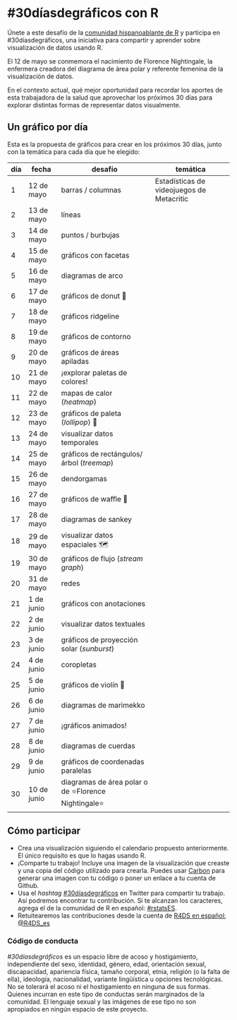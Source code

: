 # #30díasdegráficos con R

Únete a este desafío de la [comunidad hispanoablante de R](https://github.com/cienciadedatos) y participa en #30díasdegráficos, una iniciativa para compartir y aprender sobre visualización de datos usando R.

El 12 de mayo se conmemora el nacimiento de Florence Nightingale, la enfermera creadora del diagrama de área polar y referente femenina de la visualización de datos.

En el contexto actual, qué mejor oportunidad para recordar los aportes de esta trabajadora de la salud que aprovechar los próximos 30 días para explorar distintas formas de representar datos visualmente.

## Un gráfico por día
Esta es la propuesta de gráficos para crear en los próximos 30 días, junto con la temática para cada día que he elegido:

| día | fecha | desafío | temática |
|-----|-------|---------|----------|
| 1 | 12 de mayo | barras / columnas | Estadísticas de videojuegos de Metacritic
| 2 | 13 de mayo | líneas |
| 3 | 14 de mayo | puntos / burbujas |
| 4 | 15 de mayo | gráficos con facetas |
| 5 | 16 de mayo | diagramas de arco |
| 6 | 17 de mayo | gráficos de donut :doughnut: |
| 7 | 18 de mayo | gráficos ridgeline |
| 8 | 19 de mayo | gráficos de contorno |
| 9 | 20 de mayo | gráficos de áreas apiladas |
| 10 | 21 de mayo | ¡explorar paletas de colores! |
| 11 | 22 de mayo | mapas de calor (_heatmap_) |
| 12 | 23 de mayo | gráficos de paleta (_lollipop_) :lollipop: |
| 13 | 24 de mayo | visualizar datos temporales |
| 14 | 25 de mayo | gráficos de rectángulos/árbol (_treemap_) |
| 15 | 26 de mayo | dendorgamas |
| 16 | 27 de mayo | gráficos de waffle :waffle: |
| 17 | 28 de mayo | diagramas de sankey |
| 18 | 29 de mayo | visualizar datos espaciales :world_map: |
| 19 | 30 de mayo | gráficos de flujo (_stream graph_) |
| 20 | 31 de mayo | redes |
| 21 | 1 de junio | gráficos con anotaciones |
| 22 | 2 de junio | visualizar datos textuales |
| 23 | 3 de junio | gráficos de proyección solar (_sunburst_) |
| 24 | 4 de junio | coropletas |
| 25 | 5 de junio | gráficos de violín :violin: |
| 26 | 6 de junio | diagramas de marimekko |
| 27 | 7 de junio | ¡gráficos animados! |
| 28 | 8 de junio | diagramas de cuerdas |
| 29 | 9 de junio | gráficos de coordenadas paralelas |
| 30 | 10 de junio | diagramas de área polar o de :star:Florence Nightingale:star: |


## Cómo participar
* Crea una visualización siguiendo el calendario propuesto anteriormente. El único requisito es que lo hagas usando R.   
* ¡Comparte tu trabajo! Incluye una imagen de la visualización que creaste y una copia del código utilizado para crearla. Puedes usar [Carbon]((https://carbon.now.sh/)) para generar una imagen con tu código o poner un enlace a tu cuenta de Github.
* Usa el _hashtag_ [#30díasdegráficos](https://twitter.com/search?q=%2330diasdegraficos) en Twitter para compartir tu trabajo. Así podremos encontrar tu contribución. Si te alcanzan los caracteres, agrega el de la comunidad de R en español: [#rstatsES](https://twitter.com/search?q=%23rstatsES).
* Retuitearemos las contribuciones desde la cuenta de [R4DS en español: @R4DS_es](https://twitter.com/r4ds)

### Código de conducta
_#30díasdegráficos_ es un espacio libre de acoso y hostigamiento, independiente del sexo, identidad, género, edad, orientación sexual, discapacidad, apariencia física, tamaño corporal, etnia, religión (o la falta de ella), ideología, nacionalidad, variante lingüística u opciones tecnológicas. No se tolerará el acoso ni el hostigamiento en ninguna de sus formas. Quienes incurran en este tipo de conductas serán marginados de la comunidad. El lenguaje sexual y las imágenes de ese tipo no son apropiados en ningún espacio de este proyecto.
